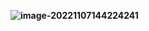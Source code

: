 **![image-20221107144224241](C:\Users\hyzl1\AppData\Roaming\Typora\typora-user-images\image-20221107144224241.png)**